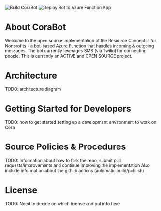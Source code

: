 ![Build CoraBot](https://github.com/Community-Operations-Resource-Agent/CoraBot/workflows/Build%20CoraBot/badge.svg) ![Deploy Bot to Azure Function App](https://github.com/Community-Operations-Resource-Agent/CoraBot/workflows/Deploy%20Bot%20to%20Azure%20Function%20App/badge.svg?branch=master)

# About CoraBot
Welcome to the open source implementation of the Resource Connector for Nonprofits - a bot-based Azure Function that handles incoming & outgoing messages.  The bot currently leverages SMS (via Twilio) for connecting people.  This is currently an ACTIVE and OPEN SOURCE project.

# Architecture
TODO: architecture diagram

# Getting Started for Developers
TODO:  how to get started setting up a development environment to work on Cora

# Source Policies & Procedures
TODO:  Information about how to fork the repo, submit pull requests/improvements and continue improving the implementation
Also include information about the github actions (automatic build/publish)

# License
TODO: Need to decide on which license and put info here
